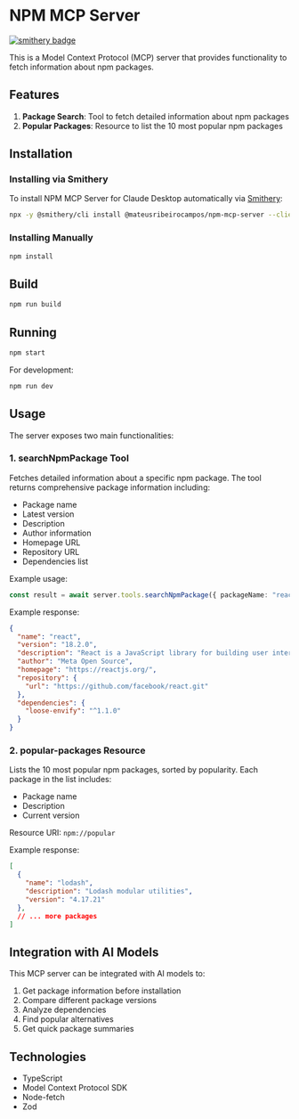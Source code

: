 # NPM MCP Server

[![smithery badge](https://smithery.ai/badge/@mateusribeirocampos/npm-mcp-server)](https://smithery.ai/server/@mateusribeirocampos/npm-mcp-server)

This is a Model Context Protocol (MCP) server that provides functionality to fetch information about npm packages.

## Features

1. **Package Search**: Tool to fetch detailed information about npm packages
2. **Popular Packages**: Resource to list the 10 most popular npm packages

## Installation

### Installing via Smithery

To install NPM MCP Server for Claude Desktop automatically via [Smithery](https://smithery.ai/server/@mateusribeirocampos/npm-mcp-server):

```bash
npx -y @smithery/cli install @mateusribeirocampos/npm-mcp-server --client claude
```

### Installing Manually
```bash
npm install
```

## Build

```bash
npm run build
```

## Running

```bash
npm start
```

For development:

```bash
npm run dev
```

## Usage

The server exposes two main functionalities:

### 1. searchNpmPackage Tool

Fetches detailed information about a specific npm package. The tool returns comprehensive package information including:

- Package name
- Latest version
- Description
- Author information
- Homepage URL
- Repository URL
- Dependencies list

Example usage:

```typescript
const result = await server.tools.searchNpmPackage({ packageName: "react" });
```

Example response:

```json
{
  "name": "react",
  "version": "18.2.0",
  "description": "React is a JavaScript library for building user interfaces.",
  "author": "Meta Open Source",
  "homepage": "https://reactjs.org/",
  "repository": {
    "url": "https://github.com/facebook/react.git"
  },
  "dependencies": {
    "loose-envify": "^1.1.0"
  }
}
```

### 2. popular-packages Resource

Lists the 10 most popular npm packages, sorted by popularity. Each package in the list includes:

- Package name
- Description
- Current version

Resource URI: `npm://popular`

Example response:

```json
[
  {
    "name": "lodash",
    "description": "Lodash modular utilities",
    "version": "4.17.21"
  },
  // ... more packages
]
```

## Integration with AI Models

This MCP server can be integrated with AI models to:

1. Get package information before installation
2. Compare different package versions
3. Analyze dependencies
4. Find popular alternatives
5. Get quick package summaries

## Technologies

- TypeScript
- Model Context Protocol SDK
- Node-fetch
- Zod
